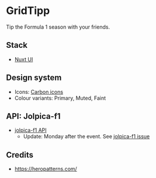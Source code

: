 # GridTipp

Tip the Formula 1 season with your friends.

## Stack

- [Nuxt UI](https://ui.nuxt.com/getting-started)

## Design system

- Icons: [Carbon icons](https://icones.js.org/collection/carbon)
- Colour variants: Primary, Muted, Faint

## API: Jolpica-f1

- [jolpica-f1 API](https://github.com/jolpica/jolpica-f1/blob/main/docs/README.md)
  - Update: Monday after the event. See [jolpica-f1 issue](https://github.com/jolpica/jolpica-f1/discussions/95?sort=new)

## Credits

- https://heropatterns.com/
